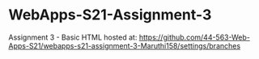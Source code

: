 # WebApps-S21-Assignment-3
Assignment 3 - Basic HTML
hosted at: https://github.com/44-563-Web-Apps-S21/webapps-s21-assignment-3-Maruthi158/settings/branches
